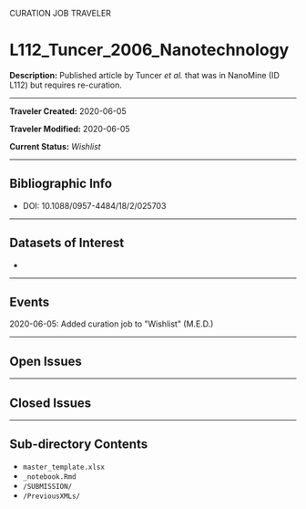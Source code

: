 CURATION JOB TRAVELER

# L112_Tuncer_2006_Nanotechnology

**Description:** Published article by Tuncer *et al.* that was in NanoMine (ID L112) but requires re-curation.

---

**Traveler Created:** 2020-06-05

**Traveler Modified:** 2020-06-05

**Current Status:** *Wishlist*

---

## Bibliographic Info

* DOI: 10.1088/0957-4484/18/2/025703

---

## Datasets of Interest

* 

---

## Events

2020-06-05: Added curation job to "Wishlist" (M.E.D.)





---

## Open Issues



---

## Closed Issues



---

## Sub-directory Contents

* `master_template.xlsx`
* `_notebook.Rmd`
* `/SUBMISSION/`
* `/PreviousXMLs/`
